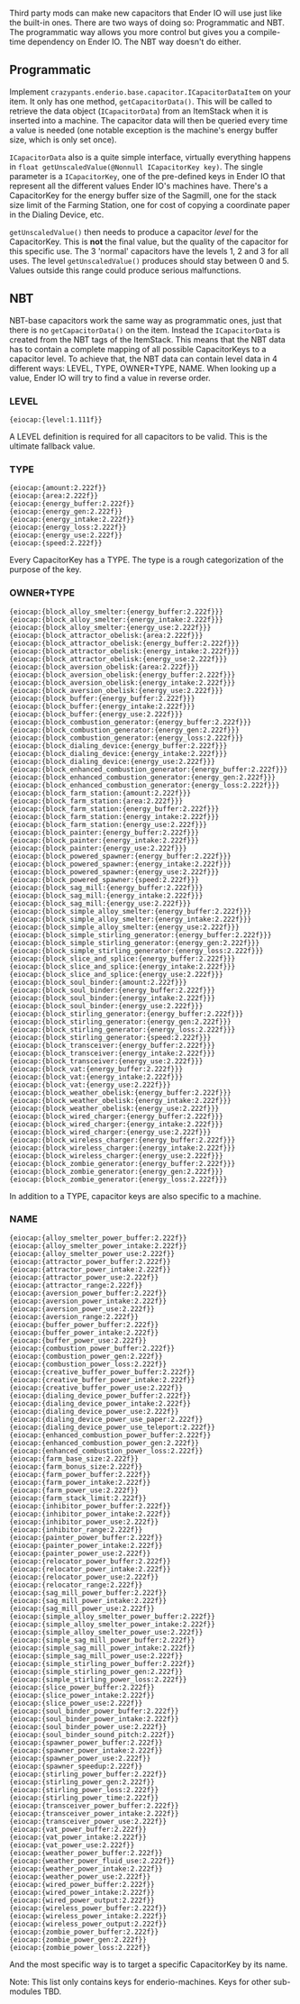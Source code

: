 Third party mods can make new capacitors that Ender IO will use just like the built-in ones. There are two ways of doing so: Programmatic and NBT. The programmatic way allows you more control but gives you a compile-time dependency on Ender IO. The NBT way doesn't do either.

## Programmatic

Implement `crazypants.enderio.base.capacitor.ICapacitorDataItem` on your item. It only has one method, `getCapacitorData()`. This will be called to retrieve the data object (`ICapacitorData`) from an ItemStack when it is inserted into a machine. The capacitor data will then be queried every time a value is needed (one notable exception is the machine's energy buffer size, which is only set once).

`ICapacitorData` also is a quite simple interface, virtually everything happens in `float getUnscaledValue(@Nonnull ICapacitorKey key)`. The single parameter is a `ICapacitorKey`, one of the pre-defined keys in Ender IO that represent all the different values Ender IO's machines have. There's a CapacitorKey for the energy buffer size of the Sagmill, one for the stack size limit of the Farming Station, one for cost of copying a coordinate paper in the Dialing Device, etc.

`getUnscaledValue()` then needs to produce a capacitor *level* for the CapacitorKey. This is **not** the final value, but the quality of the capacitor for this specific use. The 3 'normal' capacitors have the levels 1, 2 and 3 for all uses. The level `getUnscaledValue()` produces should stay between 0 and 5. Values outside this range could produce serious malfunctions.

## NBT

NBT-base capacitors work the same way as programmatic ones, just that there is no `getCapacitorData()` on the item. Instead the `ICapacitorData` is created from the NBT tags of the ItemStack. This means that the NBT data has to contain a complete mapping of all possible CapacitorKeys to a capacitor level. To achieve that, the NBT data can contain level data in 4 different ways: LEVEL, TYPE, OWNER+TYPE, NAME. When looking up a value, Ender IO will try to find a value in reverse order.

### LEVEL

```
{eiocap:{level:1.111f}}
```

A LEVEL definition is required for all capacitors to be valid. This is the ultimate fallback value.

### TYPE

```
{eiocap:{amount:2.222f}}
{eiocap:{area:2.222f}}
{eiocap:{energy_buffer:2.222f}}
{eiocap:{energy_gen:2.222f}}
{eiocap:{energy_intake:2.222f}}
{eiocap:{energy_loss:2.222f}}
{eiocap:{energy_use:2.222f}}
{eiocap:{speed:2.222f}}
```

Every CapacitorKey has a TYPE. The type is a rough categorization of the purpose of the key.

### OWNER+TYPE

```
{eiocap:{block_alloy_smelter:{energy_buffer:2.222f}}}
{eiocap:{block_alloy_smelter:{energy_intake:2.222f}}}
{eiocap:{block_alloy_smelter:{energy_use:2.222f}}}
{eiocap:{block_attractor_obelisk:{area:2.222f}}}
{eiocap:{block_attractor_obelisk:{energy_buffer:2.222f}}}
{eiocap:{block_attractor_obelisk:{energy_intake:2.222f}}}
{eiocap:{block_attractor_obelisk:{energy_use:2.222f}}}
{eiocap:{block_aversion_obelisk:{area:2.222f}}}
{eiocap:{block_aversion_obelisk:{energy_buffer:2.222f}}}
{eiocap:{block_aversion_obelisk:{energy_intake:2.222f}}}
{eiocap:{block_aversion_obelisk:{energy_use:2.222f}}}
{eiocap:{block_buffer:{energy_buffer:2.222f}}}
{eiocap:{block_buffer:{energy_intake:2.222f}}}
{eiocap:{block_buffer:{energy_use:2.222f}}}
{eiocap:{block_combustion_generator:{energy_buffer:2.222f}}}
{eiocap:{block_combustion_generator:{energy_gen:2.222f}}}
{eiocap:{block_combustion_generator:{energy_loss:2.222f}}}
{eiocap:{block_dialing_device:{energy_buffer:2.222f}}}
{eiocap:{block_dialing_device:{energy_intake:2.222f}}}
{eiocap:{block_dialing_device:{energy_use:2.222f}}}
{eiocap:{block_enhanced_combustion_generator:{energy_buffer:2.222f}}}
{eiocap:{block_enhanced_combustion_generator:{energy_gen:2.222f}}}
{eiocap:{block_enhanced_combustion_generator:{energy_loss:2.222f}}}
{eiocap:{block_farm_station:{amount:2.222f}}}
{eiocap:{block_farm_station:{area:2.222f}}}
{eiocap:{block_farm_station:{energy_buffer:2.222f}}}
{eiocap:{block_farm_station:{energy_intake:2.222f}}}
{eiocap:{block_farm_station:{energy_use:2.222f}}}
{eiocap:{block_painter:{energy_buffer:2.222f}}}
{eiocap:{block_painter:{energy_intake:2.222f}}}
{eiocap:{block_painter:{energy_use:2.222f}}}
{eiocap:{block_powered_spawner:{energy_buffer:2.222f}}}
{eiocap:{block_powered_spawner:{energy_intake:2.222f}}}
{eiocap:{block_powered_spawner:{energy_use:2.222f}}}
{eiocap:{block_powered_spawner:{speed:2.222f}}}
{eiocap:{block_sag_mill:{energy_buffer:2.222f}}}
{eiocap:{block_sag_mill:{energy_intake:2.222f}}}
{eiocap:{block_sag_mill:{energy_use:2.222f}}}
{eiocap:{block_simple_alloy_smelter:{energy_buffer:2.222f}}}
{eiocap:{block_simple_alloy_smelter:{energy_intake:2.222f}}}
{eiocap:{block_simple_alloy_smelter:{energy_use:2.222f}}}
{eiocap:{block_simple_stirling_generator:{energy_buffer:2.222f}}}
{eiocap:{block_simple_stirling_generator:{energy_gen:2.222f}}}
{eiocap:{block_simple_stirling_generator:{energy_loss:2.222f}}}
{eiocap:{block_slice_and_splice:{energy_buffer:2.222f}}}
{eiocap:{block_slice_and_splice:{energy_intake:2.222f}}}
{eiocap:{block_slice_and_splice:{energy_use:2.222f}}}
{eiocap:{block_soul_binder:{amount:2.222f}}}
{eiocap:{block_soul_binder:{energy_buffer:2.222f}}}
{eiocap:{block_soul_binder:{energy_intake:2.222f}}}
{eiocap:{block_soul_binder:{energy_use:2.222f}}}
{eiocap:{block_stirling_generator:{energy_buffer:2.222f}}}
{eiocap:{block_stirling_generator:{energy_gen:2.222f}}}
{eiocap:{block_stirling_generator:{energy_loss:2.222f}}}
{eiocap:{block_stirling_generator:{speed:2.222f}}}
{eiocap:{block_transceiver:{energy_buffer:2.222f}}}
{eiocap:{block_transceiver:{energy_intake:2.222f}}}
{eiocap:{block_transceiver:{energy_use:2.222f}}}
{eiocap:{block_vat:{energy_buffer:2.222f}}}
{eiocap:{block_vat:{energy_intake:2.222f}}}
{eiocap:{block_vat:{energy_use:2.222f}}}
{eiocap:{block_weather_obelisk:{energy_buffer:2.222f}}}
{eiocap:{block_weather_obelisk:{energy_intake:2.222f}}}
{eiocap:{block_weather_obelisk:{energy_use:2.222f}}}
{eiocap:{block_wired_charger:{energy_buffer:2.222f}}}
{eiocap:{block_wired_charger:{energy_intake:2.222f}}}
{eiocap:{block_wired_charger:{energy_use:2.222f}}}
{eiocap:{block_wireless_charger:{energy_buffer:2.222f}}}
{eiocap:{block_wireless_charger:{energy_intake:2.222f}}}
{eiocap:{block_wireless_charger:{energy_use:2.222f}}}
{eiocap:{block_zombie_generator:{energy_buffer:2.222f}}}
{eiocap:{block_zombie_generator:{energy_gen:2.222f}}}
{eiocap:{block_zombie_generator:{energy_loss:2.222f}}}
```

In addition to a TYPE, capacitor keys are also specific to a machine.

### NAME

```
{eiocap:{alloy_smelter_power_buffer:2.222f}}
{eiocap:{alloy_smelter_power_intake:2.222f}}
{eiocap:{alloy_smelter_power_use:2.222f}}
{eiocap:{attractor_power_buffer:2.222f}}
{eiocap:{attractor_power_intake:2.222f}}
{eiocap:{attractor_power_use:2.222f}}
{eiocap:{attractor_range:2.222f}}
{eiocap:{aversion_power_buffer:2.222f}}
{eiocap:{aversion_power_intake:2.222f}}
{eiocap:{aversion_power_use:2.222f}}
{eiocap:{aversion_range:2.222f}}
{eiocap:{buffer_power_buffer:2.222f}}
{eiocap:{buffer_power_intake:2.222f}}
{eiocap:{buffer_power_use:2.222f}}
{eiocap:{combustion_power_buffer:2.222f}}
{eiocap:{combustion_power_gen:2.222f}}
{eiocap:{combustion_power_loss:2.222f}}
{eiocap:{creative_buffer_power_buffer:2.222f}}
{eiocap:{creative_buffer_power_intake:2.222f}}
{eiocap:{creative_buffer_power_use:2.222f}}
{eiocap:{dialing_device_power_buffer:2.222f}}
{eiocap:{dialing_device_power_intake:2.222f}}
{eiocap:{dialing_device_power_use:2.222f}}
{eiocap:{dialing_device_power_use_paper:2.222f}}
{eiocap:{dialing_device_power_use_teleport:2.222f}}
{eiocap:{enhanced_combustion_power_buffer:2.222f}}
{eiocap:{enhanced_combustion_power_gen:2.222f}}
{eiocap:{enhanced_combustion_power_loss:2.222f}}
{eiocap:{farm_base_size:2.222f}}
{eiocap:{farm_bonus_size:2.222f}}
{eiocap:{farm_power_buffer:2.222f}}
{eiocap:{farm_power_intake:2.222f}}
{eiocap:{farm_power_use:2.222f}}
{eiocap:{farm_stack_limit:2.222f}}
{eiocap:{inhibitor_power_buffer:2.222f}}
{eiocap:{inhibitor_power_intake:2.222f}}
{eiocap:{inhibitor_power_use:2.222f}}
{eiocap:{inhibitor_range:2.222f}}
{eiocap:{painter_power_buffer:2.222f}}
{eiocap:{painter_power_intake:2.222f}}
{eiocap:{painter_power_use:2.222f}}
{eiocap:{relocator_power_buffer:2.222f}}
{eiocap:{relocator_power_intake:2.222f}}
{eiocap:{relocator_power_use:2.222f}}
{eiocap:{relocator_range:2.222f}}
{eiocap:{sag_mill_power_buffer:2.222f}}
{eiocap:{sag_mill_power_intake:2.222f}}
{eiocap:{sag_mill_power_use:2.222f}}
{eiocap:{simple_alloy_smelter_power_buffer:2.222f}}
{eiocap:{simple_alloy_smelter_power_intake:2.222f}}
{eiocap:{simple_alloy_smelter_power_use:2.222f}}
{eiocap:{simple_sag_mill_power_buffer:2.222f}}
{eiocap:{simple_sag_mill_power_intake:2.222f}}
{eiocap:{simple_sag_mill_power_use:2.222f}}
{eiocap:{simple_stirling_power_buffer:2.222f}}
{eiocap:{simple_stirling_power_gen:2.222f}}
{eiocap:{simple_stirling_power_loss:2.222f}}
{eiocap:{slice_power_buffer:2.222f}}
{eiocap:{slice_power_intake:2.222f}}
{eiocap:{slice_power_use:2.222f}}
{eiocap:{soul_binder_power_buffer:2.222f}}
{eiocap:{soul_binder_power_intake:2.222f}}
{eiocap:{soul_binder_power_use:2.222f}}
{eiocap:{soul_binder_sound_pitch:2.222f}}
{eiocap:{spawner_power_buffer:2.222f}}
{eiocap:{spawner_power_intake:2.222f}}
{eiocap:{spawner_power_use:2.222f}}
{eiocap:{spawner_speedup:2.222f}}
{eiocap:{stirling_power_buffer:2.222f}}
{eiocap:{stirling_power_gen:2.222f}}
{eiocap:{stirling_power_loss:2.222f}}
{eiocap:{stirling_power_time:2.222f}}
{eiocap:{transceiver_power_buffer:2.222f}}
{eiocap:{transceiver_power_intake:2.222f}}
{eiocap:{transceiver_power_use:2.222f}}
{eiocap:{vat_power_buffer:2.222f}}
{eiocap:{vat_power_intake:2.222f}}
{eiocap:{vat_power_use:2.222f}}
{eiocap:{weather_power_buffer:2.222f}}
{eiocap:{weather_power_fluid_use:2.222f}}
{eiocap:{weather_power_intake:2.222f}}
{eiocap:{weather_power_use:2.222f}}
{eiocap:{wired_power_buffer:2.222f}}
{eiocap:{wired_power_intake:2.222f}}
{eiocap:{wired_power_output:2.222f}}
{eiocap:{wireless_power_buffer:2.222f}}
{eiocap:{wireless_power_intake:2.222f}}
{eiocap:{wireless_power_output:2.222f}}
{eiocap:{zombie_power_buffer:2.222f}}
{eiocap:{zombie_power_gen:2.222f}}
{eiocap:{zombie_power_loss:2.222f}}
```

And the most specific way is to target a specific CapacitorKey by its name.

Note: This list only contains keys for enderio-machines. Keys for other sub-modules TBD.